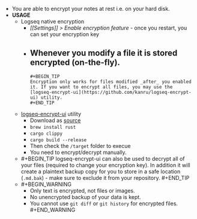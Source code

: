 - You are able to encrypt your notes at rest i.e. on your hard disk.
- **USAGE**
	- Logseq native encryption
		- _[[Settings]] > Enable encryption feature_ - once you restart, you can set your encryption key
		- Whenever you modify a file it is stored encrypted (on-the-fly).
			-
			  #+BEGIN_TIP
			  Encryption only works for files modified _after_ you enabled it. If you want to encrypt all files, you may use the [logseq-encrypt-ui](https://github.com/kanru/logseq-encrypt-ui) utility. 
			  #+END_TIP
	- [logseq-encrypt-ui](https://github.com/kanru/logseq-encrypt-ui) utility
		- Download as [source](https://github.com/kanru/logseq-encrypt-ui/releases/tag/0.4.0)
		- `brew install rust`
		- `cargo clippy`
		- `cargo build --release`
		- Then check the `/target` folder to execue
		- You need to encrypt/decrypt manually.
	-
	  #+BEGIN_TIP
	  logseq-encrypt-ui can also be used to decrypt all of your files (required to change your encryption key). In addition it will create a plaintext backup copy for you to store in a safe location (`.md.bak`) - make sure to exclude it from your repository. 
	  #+END_TIP
	-
	  #+BEGIN_WARNING
	  * Only text is encrypted, not files or images. 
	  * No unencrypted backup of your data is kept.
	  * You cannot use `git diff` or `git history` for encrypted files.
	  #+END_WARNING